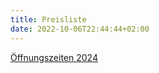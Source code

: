 ```yaml
---
title: Preisliste
date: 2022-10-06T22:44:44+02:00
---
```



[Öffnungszeiten 2024](/pic/Öffnungszeit2024.JPEG)
